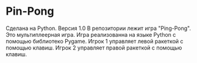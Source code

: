 # Pin-Pong
Сделана на Python.
Версия 1.0
В репозитории лежит игра "Ping-Pong". Это мультиплеерная игра.
Игра реализованна на языке Python с помощью библиотеко Pygame.
Игрок 1 управляет левой ракеткой с помощью клавиш. Игрок 2 управляет правой ракеткой с помощью клавиш.
